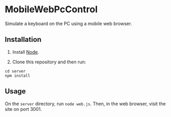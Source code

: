 # MobileWebPcControl

Simulate a keyboard on the PC using a mobile web browser.

## Installation

1. Install [Node](https://nodejs.org/).

2. Clone this repository and then run:

```
cd server
npm install
```

## Usage

On the `server` directory, run `node web.js`.
Then, in the web browser, visit the site on port 3001.
